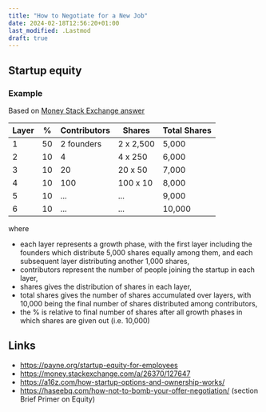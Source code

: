 ```yaml
---
title: "How to Negotiate for a New Job"
date: 2024-02-18T12:56:20+01:00
last_modified: .Lastmod
draft: true
---
```


## Startup equity 

### Example 

Based on [Money Stack Exchange answer]

[Money Stack Exchange answer]: https://money.stackexchange.com/a/26370/127647

| Layer | % | Contributors | Shares | Total Shares | 
|---|---|---|---|---|
| 1 | 50 | 2 founders | 2 x 2,500 | 5,000 |
| 2 | 10 | 4 | 4 x 250 | 6,000 |
| 3 | 10 | 20 | 20 x 50 | 7,000 |
| 4 | 10 | 100 | 100 x 10 | 8,000 |
| 5 | 10 | ... | ... | 9,000 |
| 6 | 10 | ... | ... | 10,000 |

where

* each layer represents a growth phase, with the first layer including the founders which distribute 5,000 shares equally among them, and each subsequent layer distributing another 1,000 shares,
* contributors represent the number of people joining the startup in each layer,
* shares gives the distribution of shares in each layer,
* total shares gives the number of shares accumulated over layers, with 10,000 being the final number of shares distributed among contributors,
* the % is relative to final number of shares after all growth phases in which shares are given out (i.e. 10,000)

## Links

* https://payne.org/startup-equity-for-employees
* https://money.stackexchange.com/a/26370/127647
* https://a16z.com/how-startup-options-and-ownership-works/
* https://haseebq.com/how-not-to-bomb-your-offer-negotiation/ (section Brief Primer on Equity)
